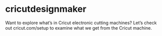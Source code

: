 # cricutdesignmaker
Want to explore what’s in Cricut electronic cutting machines? Let’s check out cricut.com/setup to examine what we get from the Cricut machine. 
